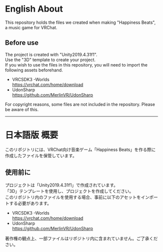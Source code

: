# English About
This repository holds the files we created when making "Happiness Beats", a music game for VRChat.  
## Before use
The project is created with "Unity2019.4.31f1".  
Use the "3D" template to create your project.  
If you wish to use the files in this repository, you will need to import the following assets beforehand.  
* VRCSDK3 -Worlds  
<https://vrchat.com/home/download>  
* UdonSharp  
<https://github.com/MerlinVR/UdonSharp>  
  
For copyright reasons, some files are not included in the repository. Please be aware of this.  
* * *
# 日本語版 概要
このリポジトリには、VRChat向け音楽ゲーム「Happiness Beats」を作る際に作成したファイルを保管しています。  
## 使用前に
プロジェクトは「Unity2019.4.31f1」で作成されています。  
「3D」テンプレートを使用し、プロジェクトを作成してください。  
このリポジトリ内のファイルを使用する場合、事前に以下のアセットをインポートする必要があります。  
* VRCSDK3 -Worlds  
<https://vrchat.com/home/download>  
* UdonSharp  
<https://github.com/MerlinVR/UdonSharp>  
  
著作権の観点上、一部ファイルはリポジトリ内に含まれていません。ご了承ください。  
